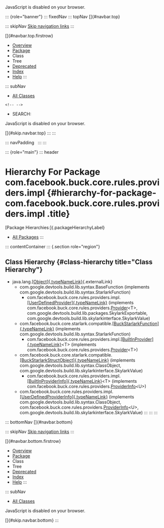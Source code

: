 <div>

JavaScript is disabled on your browser.

</div>

::: {role="banner"}
::: fixedNav
::: topNav
[]{#navbar.top}

::: skipNav
[Skip navigation links](#skip.navbar.top "Skip navigation links")
:::

[]{#navbar.top.firstrow}

-   [Overview](../../../../../../../index.html)
-   [Package](package-summary.html)
-   Class
-   Tree
-   [Deprecated](../../../../../../../deprecated-list.html)
-   [Index](../../../../../../../index-all.html)
-   [Help](../../../../../../../help-doc.html)
:::

::: subNav
-   [All Classes](../../../../../../../allclasses.html)

```{=html}
<!-- -->
```
-   SEARCH:

<div>

<div>

JavaScript is disabled on your browser.

</div>

</div>

[]{#skip.navbar.top}
:::
:::

::: navPadding
 
:::
:::

::: {role="main"}
::: header
# Hierarchy For Package com.facebook.buck.core.rules.providers.impl {#hierarchy-for-package-com.facebook.buck.core.rules.providers.impl .title}

[Package Hierarchies:]{.packageHierarchyLabel}

-   [All Packages](../../../../../../../overview-tree.html)
:::

::: contentContainer
::: {.section role="region"}
## Class Hierarchy {#class-hierarchy title="Class Hierarchy"}

-   java.lang.[[Object]{.typeNameLink}](http://docs.oracle.com/javase/7/docs/api/java/lang/Object.html?is-external=true "class or interface in java.lang"){.externalLink}
    -   com.google.devtools.build.lib.syntax.BaseFunction (implements
        com.google.devtools.build.lib.syntax.StarlarkFunction)
        -   com.facebook.buck.core.rules.providers.impl.[[UserDefinedProvider]{.typeNameLink}](UserDefinedProvider.html "class in com.facebook.buck.core.rules.providers.impl")
            (implements
            com.facebook.buck.core.rules.providers.[Provider](../Provider.html "interface in com.facebook.buck.core.rules.providers")\<T\>,
            com.google.devtools.build.lib.packages.SkylarkExportable,
            com.google.devtools.build.lib.skylarkinterface.SkylarkValue)
    -   com.facebook.buck.core.starlark.compatible.[[BuckStarlarkFunction]{.typeNameLink}](../../../starlark/compatible/BuckStarlarkFunction.html "class in com.facebook.buck.core.starlark.compatible")
        (implements
        com.google.devtools.build.lib.syntax.StarlarkFunction)
        -   com.facebook.buck.core.rules.providers.impl.[[BuiltInProvider]{.typeNameLink}](BuiltInProvider.html "class in com.facebook.buck.core.rules.providers.impl")\<T\>
            (implements
            com.facebook.buck.core.rules.providers.[Provider](../Provider.html "interface in com.facebook.buck.core.rules.providers")\<T\>)
    -   com.facebook.buck.core.starlark.compatible.[[BuckStarlarkStructObject]{.typeNameLink}](../../../starlark/compatible/BuckStarlarkStructObject.html "class in com.facebook.buck.core.starlark.compatible")
        (implements com.google.devtools.build.lib.syntax.ClassObject,
        com.google.devtools.build.lib.skylarkinterface.SkylarkValue)
        -   com.facebook.buck.core.rules.providers.impl.[[BuiltInProviderInfo]{.typeNameLink}](BuiltInProviderInfo.html "class in com.facebook.buck.core.rules.providers.impl")\<T\>
            (implements
            com.facebook.buck.core.rules.providers.[ProviderInfo](../ProviderInfo.html "interface in com.facebook.buck.core.rules.providers")\<U\>)
    -   com.facebook.buck.core.rules.providers.impl.[[UserDefinedProviderInfo]{.typeNameLink}](UserDefinedProviderInfo.html "class in com.facebook.buck.core.rules.providers.impl")
        (implements com.google.devtools.build.lib.syntax.ClassObject,
        com.facebook.buck.core.rules.providers.[ProviderInfo](../ProviderInfo.html "interface in com.facebook.buck.core.rules.providers")\<U\>,
        com.google.devtools.build.lib.skylarkinterface.SkylarkValue)
:::
:::
:::

::: bottomNav
[]{#navbar.bottom}

::: skipNav
[Skip navigation links](#skip.navbar.bottom "Skip navigation links")
:::

[]{#navbar.bottom.firstrow}

-   [Overview](../../../../../../../index.html)
-   [Package](package-summary.html)
-   Class
-   Tree
-   [Deprecated](../../../../../../../deprecated-list.html)
-   [Index](../../../../../../../index-all.html)
-   [Help](../../../../../../../help-doc.html)
:::

::: subNav
-   [All Classes](../../../../../../../allclasses.html)

<div>

<div>

JavaScript is disabled on your browser.

</div>

</div>

[]{#skip.navbar.bottom}
:::
